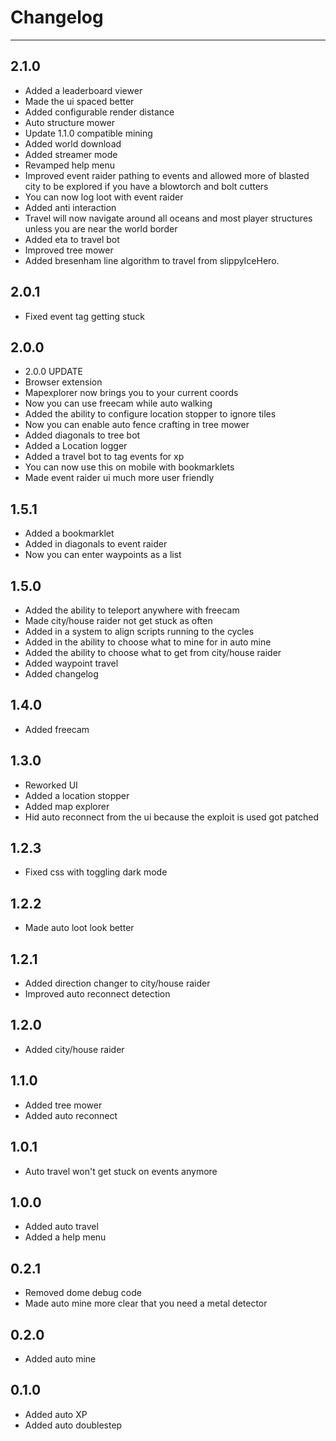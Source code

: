 # Changelog
***
## 2.1.0
* Added a leaderboard viewer
* Made the ui spaced better
* Added configurable render distance
* Auto structure mower
* Update 1.1.0 compatible mining
* Added world download
* Added streamer mode
* Revamped help menu
* Improved event raider pathing to events and allowed more of blasted city to be explored if you have a blowtorch and bolt cutters
* You can now log loot with event raider
* Added anti interaction
* Travel will now navigate around all oceans and most player structures unless you are near the world border
* Added eta to travel bot
* Improved tree mower
* Added bresenham line algorithm to travel from slippyIceHero.
## 2.0.1
* Fixed event tag getting stuck
## 2.0.0
* 2.0.0 UPDATE
* Browser extension
* Mapexplorer now brings you to your current coords
* Now you can use freecam while auto walking
* Added the ability to configure location stopper to ignore tiles
* Now you can enable auto fence crafting in tree mower
* Added diagonals to tree bot
* Added a Location logger
* Added a travel bot to tag events for xp
* You can now use this on mobile with bookmarklets
* Made event raider ui much more user friendly
## 1.5.1
* Added a bookmarklet
* Added in diagonals to event raider
* Now you can enter waypoints as a list
## 1.5.0
* Added the ability to teleport anywhere with freecam
* Made city/house raider not get stuck as often
* Added in a system to align scripts running to the cycles
* Added in the ability to choose what to mine for in auto mine
* Added the ability to choose what to get from city/house raider
* Added waypoint travel
* Added changelog
## 1.4.0
* Added freecam
## 1.3.0
* Reworked UI
* Added a location stopper
* Added map explorer
* Hid auto reconnect from the ui because the exploit is used got patched
## 1.2.3
* Fixed css with toggling dark mode
## 1.2.2
* Made auto loot look better
## 1.2.1
* Added direction changer to city/house raider
* Improved auto reconnect detection
## 1.2.0
* Added city/house raider
## 1.1.0
* Added tree mower
* Added auto reconnect
## 1.0.1
* Auto travel won't get stuck on events anymore
## 1.0.0
* Added auto travel
* Added a help menu
## 0.2.1
* Removed dome debug code
* Made auto mine more clear that you need a metal detector
## 0.2.0
* Added auto mine
## 0.1.0
* Added auto XP
* Added auto doublestep